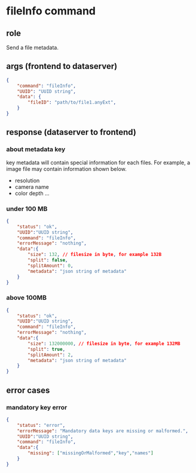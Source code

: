 # fileInfo command
## role
 Send a file metadata.

## args (frontend to dataserver)
```json
{
    "command": "fileInfo",
    "UUID": "UUID string",
    "data": {
        "fileID": "path/to/file1.anyExt",
    }
}
```

## response (dataserver to frontend)
### about metadata key
 key metadata will contain special information for each files. For example, a image file may contain information shown below.

- resolution
- camera name
- color depth
...

### under 100 MB 
```json
{
    "status": "ok",
    "UUID":"UUID string",
    "command": "fileInfo",
    "errorMessage": "nothing",
    "data":{
        "size": 132, // filesize in byte, for example 132B
        "split": false,
        "splitAmount": 0,
        "metadata": "json string of metadata"
    }
}
```
### above 100MB
```json
{
    "status": "ok",
    "UUID":"UUID string",
    "command": "fileInfo",
    "errorMessage": "nothing",
    "data":{
        "size": 132000000, // filesize in byte, for example 132MB
        "split": true,
        "splitAmount": 2,
        "metadata": "json string of metadata"
    }
}
```


## error cases
### mandatory key error
```json
{
    "status": "error",
    "errorMessage": "Mandatory data keys are missing or malformed.",
    "UUID":"UUID string",
    "command": "fileInfo",
    "data":{
        "missing": ["missingOrMalformed","key","names"]
    }
}
```



